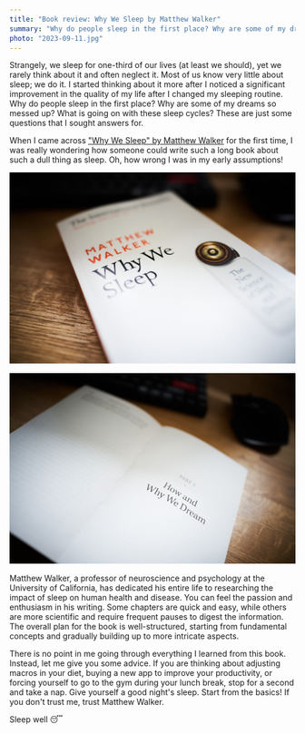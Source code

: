 ```yaml
---
title: "Book review: Why We Sleep by Matthew Walker"
summary: "Why do people sleep in the first place? Why are some of my dreams so messed up? What is going on with these sleep cycles? These are just some questions that I sought answers for."
photo: "2023-09-11.jpg"
---
```


Strangely, we sleep for one-third of our lives (at least we should), yet we rarely think about it and often neglect it. Most of us know very little about sleep; we do it. I started thinking about it more after I noticed a significant improvement in the quality of my life after I changed my sleeping routine. Why do people sleep in the first place? Why are some of my dreams so messed up? What is going on with these sleep cycles? These are just some questions that I sought answers for.

When I came across ["Why We Sleep" by Matthew Walker](https://www.goodreads.com/book/show/34466963-why-we-sleep) for the first time, I was really wondering how someone could write such a long book about such a dull thing as sleep. Oh, how wrong I was in my early assumptions!

!["Why We Sleep" by Matthew Walker book](2023-09-11-1.jpg)

!["Why We Sleep" by Matthew Walker book](2023-09-11-2.jpg)

Matthew Walker, a professor of neuroscience and psychology at the University of California, has dedicated his entire life to researching the impact of sleep on human health and disease. You can feel the passion and enthusiasm in his writing. Some chapters are quick and easy, while others are more scientific and require frequent pauses to digest the information. The overall plan for the book is well-structured, starting from fundamental concepts and gradually building up to more intricate aspects.

There is no point in me going through everything I learned from this book. Instead, let me give you some advice. If you are thinking about adjusting macros in your diet, buying a new app to improve your productivity, or forcing yourself to go to the gym during your lunch break, stop for a second and take a nap. Give yourself a good night's sleep. Start from the basics! If you don't trust me, trust Matthew Walker.

Sleep well 😴
